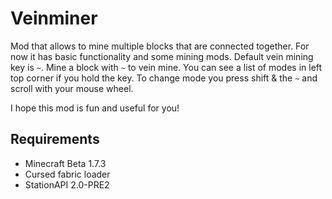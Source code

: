 # Veinminer
Mod that allows to mine multiple blocks that are connected together.
For now it has basic functionality and some mining mods.
Default vein mining key is `~`. Mine a block with `~` to vein mine.
You can see a list of modes in left top corner if you hold the key.
To change mode you press shift & the `~` and scroll with your mouse wheel.

I hope this mod is fun and useful for you!

## Requirements
- Minecraft Beta 1.7.3
- Cursed fabric loader
- StationAPI 2.0-PRE2